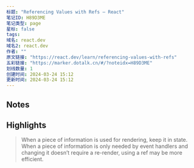 ```yaml
---
标题: "Referencing Values with Refs – React"
笔记ID: H89D3ME
笔记类型: page
星标: false
tags: 
域名: react.dev
域名2: react.dev
作者: ""
原文链接: "https://react.dev/learn/referencing-values-with-refs"
五彩链接: "https://marker.dotalk.cn/#/?noteidx=H89D3ME"
划线数量: 1
创建时间: 2024-03-24 15:12
更新时间: 2024-03-24 15:12
---
```


## Notes


## Highlights
> When a piece of information is used for rendering, keep it in state. When a piece of information is only needed by event handlers and changing it doesn’t require a re-render, using a ref may be more efficient.

